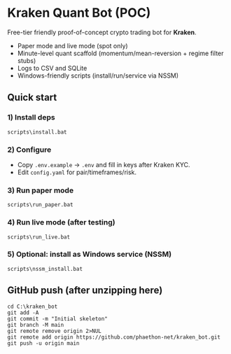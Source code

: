 # Kraken Quant Bot (POC)

Free-tier friendly proof-of-concept crypto trading bot for **Kraken**.
- Paper mode and live mode (spot only)
- Minute-level quant scaffold (momentum/mean-reversion + regime filter stubs)
- Logs to CSV and SQLite
- Windows-friendly scripts (install/run/service via NSSM)

## Quick start
### 1) Install deps
```
scripts\install.bat
```

### 2) Configure
- Copy `.env.example` → `.env` and fill in keys after Kraken KYC.
- Edit `config.yaml` for pair/timeframes/risk.

### 3) Run paper mode
```
scripts\run_paper.bat
```

### 4) Run live mode (after testing)
```
scripts\run_live.bat
```

### 5) Optional: install as Windows service (NSSM)
```
scripts\nssm_install.bat
```

## GitHub push (after unzipping here)
```
cd C:\kraken_bot
git add -A
git commit -m "Initial skeleton"
git branch -M main
git remote remove origin 2>NUL
git remote add origin https://github.com/phaethon-net/kraken_bot.git
git push -u origin main
```

